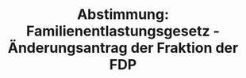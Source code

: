 ---
abstimmung:
  abstimmung: 3
  bundestagssitzung: 29
  legislaturperiode: 19
categories:
- Todo
data:
- title: Abstimmungsergebnis 20180426_3-data.pdf
  url: /res/2021-btw/abstimmungsergebnisse/20180426_3-data.pdf
- title: Abstimmungsergebnis 20180426_3_xls-data.xls
  url: /res/2021-btw/abstimmungsergebnisse/20180426_3_xls-data.xls
- title: Abstimmungsergebnis 20180426_3_xls-datacsv
  url: /res/2021-btw/abstimmungsergebnisse/csv/20180426_3_xls-datacsv
ergebnis:
  afd:
    enthaltung: 1
    gesamt: 92
    ja: 0
    nein: 80
    nichtabgegeben: 11
    ungueltig: 0
  bü90/gr:
    enthaltung: 1
    gesamt: 67
    ja: 58
    nein: 3
    nichtabgegeben: 5
    ungueltig: 0
  cdu/csu:
    enthaltung: 0
    gesamt: 246
    ja: 224
    nein: 0
    nichtabgegeben: 22
    ungueltig: 0
  die linke.:
    enthaltung: 0
    gesamt: 69
    ja: 0
    nein: 56
    nichtabgegeben: 13
    ungueltig: 0
  fdp:
    enthaltung: 0
    gesamt: 80
    ja: 74
    nein: 0
    nichtabgegeben: 6
    ungueltig: 0
  file: 20180426_3_xls-data.xls
  fraktionslos:
    enthaltung: 0
    gesamt: 2
    ja: 0
    nein: 2
    nichtabgegeben: 0
    ungueltig: 0
  spd:
    enthaltung: 0
    gesamt: 153
    ja: 130
    nein: 3
    nichtabgegeben: 20
    ungueltig: 0
layout: abstimmung
links:
- title: Link zu bundestag.de
  url: https://www.bundestag.de/parlament/plenum/abstimmung/abstimmung?id=552
preview: 'Deutscher Bundestag


  29. Sitzung des Deutschen Bundestages

  am Donnerstag, 26. April 2018


  Endgültiges Ergebnis der Namentlichen Abstimmung Nr. 3


  Beschlussempfehlung des Auswärtigen Ausschusses (3. Ausschuss) zu dem Antrag der

  Bundesregierung

  Fortsetzung der Beteiligung bewaffneter deutscher Streitkräfte an der Militärmission
  der

  Europäischen Union als Beitrag zur Ausbildung der malischen Streitkräfte (EUTM Mali)

  Drs. 19/1597 und 19/1834'
tags:
- Todo
title: 'Abstimmung: Familienentlastungsgesetz - Änderungsantrag der Fraktion der FDP'
---